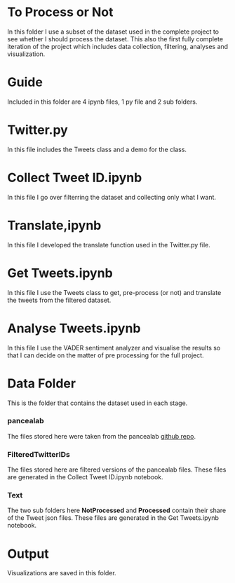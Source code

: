 # To Process or Not

In this folder I use a subset of the dataset used in the complete project to see whether I should process the dataset.
This also the first fully complete iteration of the project which includes data collection, filtering, analyses and visualization.

# Guide
Included in this folder are 4 ipynb files, 1 py file and 2 sub folders.

# Twitter.py
In this file includes the Tweets class and a demo for the class.

# Collect Tweet ID.ipynb
In this file I go over filterring the dataset and collecting only what I want.

# Translate,ipynb
In this file I developed the translate function used in the Twitter.py file.

# Get Tweets.ipynb
In this file I use the Tweets class to get, pre-process (or not) and translate the tweets from the filtered dataset.

# Analyse Tweets.ipynb
In this file I use the VADER sentiment analyzer and visualise the results so that I can decide on the matter of pre processing
for the full project.

# Data Folder
This is the folder that contains the dataset used in each stage.

### pancealab
The files stored here were taken from the pancealab [github repo](https://github.com/thepanacealab/covid19_twitter).

### FilteredTwitterIDs
The files stored here are filtered versions of the pancealab files. These files are generated in the Collect Tweet ID.ipynb notebook.

### Text
The two sub folders here **NotProcessed** and **Processed** contain their share of the Tweet json files. These files are
generated in the Get Tweets.ipynb notebook.

# Output
Visualizations are saved in this folder.